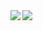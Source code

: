 <a href="https://github.com/anuraghazra/github-readme-stats">
  <img align="left" src="https://github-readme-stats.vercel.app/api?username=gtakat&count_private=true&theme=vision-friendly-dark" />
</a>
<a href="https://github.com/anuraghazra/github-readme-stats">
  <img align="left" src="https://github-readme-stats.vercel.app/api/top-langs/?username=gtakat&layout=compact" />
</a>
